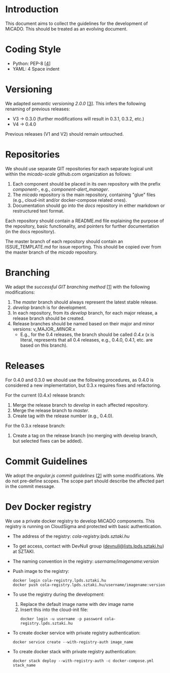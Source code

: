 # Introduction #

This document aims to collect the guidelines for the development of MiCADO. This should be treated as an evolving document.

# Coding Style #
 
 - Python: PEP-8 [[4]]
 - YAML: 4 Space indent

# Versioning #
We adapted _semantic versioning 2.0.0_ [[3]]. This infers the following renaming of previous releases:

 - V3 -> 0.3.0 (further modifications will result in 0.3.1, 0.3.2, etc.)
 - V4 -> 0.4.0 

Previous releases (V1 and V2) should remain untouched.

# Repositories #
We should use separate GIT repositories for each separate logical unit within the _micado-scale_ github.com organization as follows: 

1. Each component should be placed in its own repository with the prefix _component-_, e.g., _component-alert\_manager_.
2. The _micado_ repository is the main repository, containing "glue" files (e.g., cloud-init and/or docker-compose related ones).
3. Documentation should go into the _docs_ repository in either markdown or restructured text format.

Each repository should contain a README.md file explaining the purpose of the repository, basic functionality, and pointers for further documentation (in the docs repository).

The master branch of each repository should contain an ISSUE\_TEMPLATE.md for issue reporting. This should be copied over from the master branch of the _micado_ repository.

# Branching #
We adapt the _successful GIT branching method_ [[1]] with the following modifications:
 
 1. The _master_ branch should always represent the latest stable release.
 2. _develop_ branch is for development.
 3. In each repository, from its _develop_ branch, for each major release, a release branch should be created.
 4. Release branches should be named based on their major and minor versions: v_MAJOR_._MINOR_.x  
    - E.g., for the 0.4 releases, the branch should be called _0.4.x_ (x is literal, represents that all 0.4 releases, e.g., 0.4.0, 0.4.1, etc. are based on this branch).

# Releases #
For 0.4.0 and 0.3.0 we should use the following procedures, as 0.4.0 is considered a new implementation, but 0.3.x requires fixes and refactoring.

For the current (0.4.x) release branch:
 1. Merge the release branch to _develop_ in each affected repository.
 2. Merge the release branch to _master_.
 3. Create tag with the release number (e.g., 0.4.0).

For the 0.3.x release branch:
 1. Create a tag on the release branch (no merging with develop branch, but selected fixes can be added).


# Commit Guidelines #
We adopt the _angular.js commit guidelines_ [[2]] with some modifications. We do not pre-define scopes. The scope part should describe the affected part in the commit message. 

# Dev Docker registry #
We use a private docker registry to develop MiCADO components. This registry is running on CloudSigma and protected with basic authentication.

* The address of the registry: _cola-registry.lpds.sztaki.hu_

* To get access, contact with DevNull group (devnull@lists.lpds.sztaki.hu) at SZTAKI.

* The naming convention in the registry: _username/imagename:version_

* Push image to the registry:
  ```
  docker login cola-registry.lpds.sztaki.hu
  docker push cola-registry.lpds.sztaki.hu/username/imagename:version
  ```

* To use the registry during the development:
  1. Replace the default image name with dev image name
  2. Insert this into the cloud-init file:
     ```
     docker login -u username -p password cola-registry.lpds.sztaki.hu
     ```

* To create docker service with private registry authentication:
  ```
  docker service create --with-registry-auth image_name
  ```

* To create docker stack with private registry authentication:
  ```
  docker stack deploy --with-registry-auth -c docker-compose.yml stack_name
  ```

[1]: http://nvie.com/posts/a-successful-git-branching-model/
[2]: https://github.com/angular/angular.js/blob/master/DEVELOPERS.md#-git-commit-guidelines
[3]: https://semver.org/
[4]: https://www.python.org/dev/peps/pep-0008/
